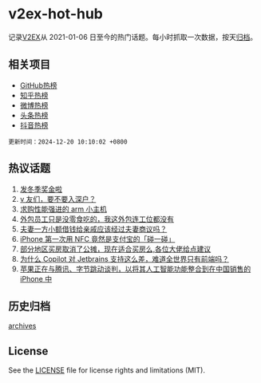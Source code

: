 # v2ex-hot-hub

 记录[V2EX](https://www.v2ex.com/)从 2021-01-06 日至今的热门话题。每小时抓取一次数据，按天[归档](archives)。
 
 ## 相关项目

- [GitHub热榜](https://github.com/it985/github-hot-hub)
- [知乎热榜](https://github.com/it985/zhihu-hot-hub)
- [微博热榜](https://github.com/it985/weibo-hot-hub)
- [头条热榜](https://github.com/it985/toutiao-hot-hub)
- [抖音热榜](https://github.com/it985/douyin-hot-hub)


 `更新时间：2024-12-20 10:10:02 +0800`

## 热议话题

1. [发冬季奖金啦](https://www.v2ex.com/t/1098740)
1. [v 友们，要不要入深户？](https://www.v2ex.com/t/1098700)
1. [求购性能强进的 arm 小主机](https://www.v2ex.com/t/1098745)
1. [外包员工只是没零食吃的，我这外包连工位都没有](https://www.v2ex.com/t/1098739)
1. [夫妻一方小额借钱给亲戚应该经过夫妻商议吗？](https://www.v2ex.com/t/1098866)
1. [iPhone 第一次用 NFC 竟然是支付宝的「碰一碰」](https://www.v2ex.com/t/1098770)
1. [部分地区买房取消了公摊，现在适合买房么,各位大佬给点建议](https://www.v2ex.com/t/1098722)
1. [为什么 Copilot 对 Jetbrains 支持这么差，难道全世界只有前端吗？](https://www.v2ex.com/t/1098705)
1. [苹果正在与腾讯、字节跳动谈判，以将其人工智能功能整合到在中国销售的 iPhone 中](https://www.v2ex.com/t/1098782)

## 历史归档

[archives](archives)

## License

See the [LICENSE](LICENSE) file for license rights and limitations (MIT).
